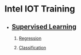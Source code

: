 # Intel IOT Training

- ## [Supervised Learning](https://github.com/srijan-singh/IOT/tree/main/Supervise%20Learning)
    1. [Regression](https://github.com/srijan-singh/IOT/tree/main/Supervise%20Learning/Classification)

    2. [Classification](https://github.com/srijan-singh/IOT/tree/main/Supervise%20Learning/Classification)